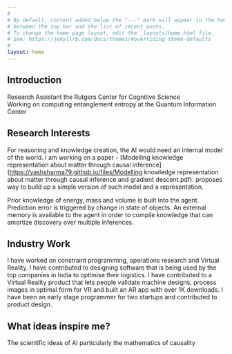 ```yaml
---
#
# By default, content added below the "---" mark will appear in the home page.
# between the top bar and the list of recent posts.
# To change the home page layout, edit the _layouts/home.html file.
# See: https://jekyllrb.com/docs/themes/#overriding-theme-defaults
#
layout: home
---
```


## Introduction
Research Assistant the Rutgers Center for Cognitive Science <br>
Working on computing entanglement entropy at the Quantum Information Center


## Research Interests
For reasoning and knowledge creation, the AI would need an internal model of the world. I am working on a paper - [Modelling knowledge representation about matter through causal inference](https://yashsharma79.github.io/files/Modelling knowledge representation about matter through causal inference and gradient descent.pdf). proposes way to build up a simple version of such model and a representation.

Prior knowledge of energy, mass and volume is built into the agent. Prediction error is triggered by change in state of objects. An external memory is available to the agent in order to compile knowledge that can amortize discovery over multiple inferences.
## 

## Industry Work
I have worked on constraint programming, operations research and Virtual Reality. I have contributed to designing software that is being used by the top companies in India to optimise their logistics. I have contributed to a Virtual Reality product that lets people validate machine designs, process images in optimal form for VR and built an AR app with over 1K downloads. I have been an early stage programmer for two startups and contributed to product design.

## What ideas inspire me?
The scientific ideas of AI particularly the mathematics of causality